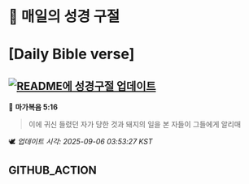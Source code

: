# 🙏 매일의 성경 구절
# [Daily Bible verse]
## [![README에 성경구절 업데이트](https://github.com/DONGSUKA/first_test/actions/workflows/update-readme-bible.yml/badge.svg)](https://github.com/DONGSUKA/first_test/actions/workflows/update-readme-bible.yml)
<!-- START_BIBLE_VERSE -->
📖 **마가복음 5:16**
> 이에 귀신 들렸던 자가 당한 것과 돼지의 일을 본 자들이 그들에게 알리매

🕊️ _업데이트 시각: 2025-09-06 03:53:27 KST_
  <!-- END_BIBLE_VERSE -->
## GITHUB_ACTION
